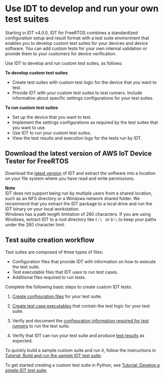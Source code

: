 # Use IDT to develop and run your own test suites<a name="idt-custom-tests"></a>

<a name="idt-byotc"></a>Starting in IDT v4\.0\.0, IDT for FreeRTOS combines a standardized configuration setup and result format with a test suite environment that enables you to develop custom test suites for your devices and device software\. You can add custom tests for your own internal validation or provide them to your customers for device verification\.

Use IDT to develop and run custom test suites, as follows:

****To develop custom test suites****  
+ Create test suites with custom test logic for the device that you want to test\.
+ Provide IDT with your custom test suites to test runners\. Include information about specific settings configurations for your test suites\.

****To run custom test suites****  
+ Set up the device that you want to test\.
+ Implement the settings configurations as required by the test suites that you want to use\.
+ Use IDT to run your custom test suites\.
+ View the test results and execution logs for the tests run by IDT\.

## Download the latest version of AWS IoT Device Tester for FreeRTOS<a name="install-dev-tst-afr"></a>

Download the [latest version](dev-test-versions-afr.md#idt-latest-version-afr) of IDT and extract the software into a location on your file system where you have read and write permissions\. 

**Note**  
<a name="unzip-package-to-local-drive"></a>IDT does not support being run by multiple users from a shared location, such as an NFS directory or a Windows network shared folder\. We recommend that you extract the IDT package to a local drive and run the IDT binary on your local workstation\.  
Windows has a path length limitation of 260 characters\. If you are using Windows, extract IDT to a root directory like `C:\ ` or `D:\` to keep your paths under the 260 character limit\.

## Test suite creation workflow<a name="custom-test-workflow"></a>

Test suites are composed of three types of files:
+ Configuration files that provide IDT with information on how to execute the test suite\.
+ Test executable files that IDT uses to run test cases\.
+ Additional files required to run tests\.

Complete the following basic steps to create custom IDT tests:

1. [Create configuration files](idt-json-config.md) for your test suite\.

1. [Create test case executables](test-executables.md) that contain the test logic for your test suite\. 

1. Verify and document the [configuration information required for test runners](set-config-custom.md) to run the test suite\.

1. Verify that IDT can run your test suite and produce [test results](run-tests-custom.md) as expected\.

To quickly build a sample custom suite and run it, follow the instructions in [Tutorial: Build and run the sample IDT test suite](build-sample-suite.md)\. 

To get started creating a custom test suite in Python, see [Tutorial: Develop a simple IDT test suite](create-custom-tests.md)\.